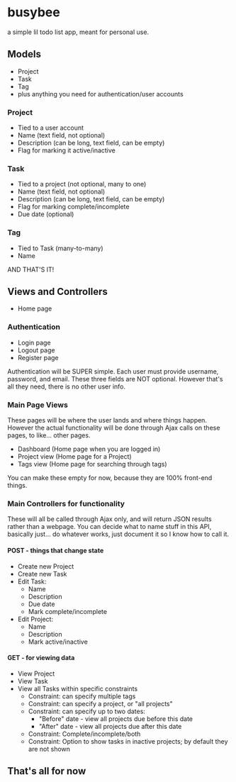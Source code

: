# busybee

a simple lil todo list app, meant for personal use.

## Models

* Project
* Task
* Tag
* plus anything you need for authentication/user accounts

### Project

* Tied to a user account
* Name (text field, not optional)
* Description (can be long, text field, can be empty)
* Flag for marking it active/inactive

### Task

* Tied to a project (not optional, many to one)
* Name (text field, not optional)
* Description (can be long, text field, can be empty)
* Flag for marking complete/incomplete
* Due date (optional)

### Tag

* Tied to Task (many-to-many)
* Name

AND THAT'S IT!

## Views and Controllers

* Home page

### Authentication

* Login page
* Logout page
* Register page

Authentication will be SUPER simple. Each user must provide username, password, and email. These three fields are NOT optional. However that's all they need, there is no other user info.

### Main Page Views

These pages will be where the user lands and where things happen. However the actual functionality will be done through Ajax calls on these pages, to like... other pages.

* Dashboard (Home page when you are logged in)
* Project view (Home page for a Project)
* Tags view (Home page for searching through tags)

You can make these empty for now, because they are 100% front-end things.

### Main Controllers for functionality

These will all be called through Ajax only, and will return JSON results rather than a webpage. You can decide what to name stuff in this API, basically just... do whatever works, just document it so I know how to call it.

#### POST - things that change state

* Create new Project
* Create new Task
* Edit Task:
	- Name
	- Description
	- Due date
	- Mark complete/incomplete
* Edit Project: 
	- Name
	- Description
	- Mark active/inactive

#### GET - for viewing data

* View Project
* View Task
* View all Tasks within specific constraints
	* Constraint: can specify multiple tags
	* Constraint: can specify a project, or "all projects"
	* Constraint: can specify up to two dates: 
		* "Before" date - view all projects due before this date
		* "After" date - view all projects due after this date
	* Constraint: Complete/incomplete/both
	* Constraint: Option to show tasks in inactive projects; by default they are not shown

## That's all for now